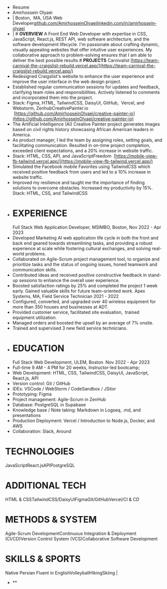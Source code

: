 - Resume
- Amirhossein Olyaei
- | Boston,  MA, USA
  Web Developer[github.com/AmirhosseinOlyaei](https://github.com/AmirhosseinOlyaei)[linkedin.com/in/amirhossein-olyaei](https://www.linkedin.com/in/amirhossein-olyaei/)
- | # **OVERVIEW**
  A Front End Web Developer with expertise in CSS, JavaScript, React.js, REST API, web software architecture, and the software development lifecycle. I'm passionate about crafting dynamic, visually appealing websites that offer intuitive user experiences. My collaborative approach to problem-solving ensures that I am able to deliver the best possible results.# **PROJECTS**
  Carnivalist [https://team-carnival-the-craigslist-rebuild.vercel.app/](https://team-carnival-the-craigslist-rebuild.vercel.app/)
- Redesigned Craigslist's website to enhance the user experience and improve the user interface in the web design project.
- Established regular communication sessions for updates and feedback, clarifying team roles and responsibilities. Actively listened to comments and incorporated them into the project.
- Stack: Figma, HTML, TailwindCSS, DaisyUI, GitHub,  Vercel, and Webstorm, ZenhubCreativePainter.io  [https://github.com/AmirhosseinOlyaei/creative-painter-io](https://github.com/AmirhosseinOlyaei/creative-painter-io)
- The Artificial Intelligence (AI) Creative Painter project generates images based on civil rights history showcasing African American leaders in America.
- As product manager, I led the team by assigning roles, setting goals, and facilitating communication. Resulted in on-time project completion, exceeded client expectations, and a 20% increase in website traffic.
- Stack: HTML, CSS, API, and JavaScriptFreedom  [https://mobile-view-fb-tailwind.vercel.app/](https://mobile-view-fb-tailwind.vercel.app/)
- Simulated the Facebook mobile Favorites using TailwindCSS which received positive feedback from users and led to a 10% increase in website traffic.
- Improved my resilience and taught me the importance of finding solutions to overcome obstacles. Increased my productivity by 15%.
  Stack: HTML, CSS, and TailwindCSS
- # **EXPERIENCE**
  Full Stack Web Application Developer, MSIMBO, Boston, Nov 2022 - Apr 2023
- Developed Marketing AI web application life cycle in both the front and back end geared towards streamlining tasks, and providing a robust experience at scale while fostering cultural exchanges, and solving real-world problems.
- Collaborated on Agile-Scrum project management tool, to organize and prioritize tasks and the status of ongoing issues, honed teamwork and communication skills.
- Contributed ideas and received positive constructive feedback in stand-up sessions to enhance the overall user experience.
- Boosted satisfaction ratings by 25% and completed the project 1 week early. Gained valuable skills for future team-oriented work.
  Apex Systems, MA, Field Service Technician 2021 - 2022
- Configured, converted, and upgraded over 40 wireless equipment for more than 350 houses and businesses at ADT.
- Provided customer service, facilitated site evaluation,  trained equipment utilization.
- Managed orders and boosted the upsell by an average of 7% onsite.
- Trained and supervised 3 new field service technicians.
- # **EDUCATION**
  Full Stack Web Development, ULEM, Boston  Nov 2022 - Apr 2023
- Full-time 9 AM - 4 PM for 20 weeks, Instructor-led bootcamp;
- Web Development: HTML, CSS, TailwindCSS, DaisyUI, JavaScript, React.js, API
- Version control: Git / GitHub
- IDEs: VSCode / WebStorm / CodeSandbox / JSitor
- Prototyping: Figma
- Project management: Agile-Scrum in ZenHub
- Database: PostgreSQL in Supabase
- Knowledge base / Note taking: Markdown in Logseq, .md, and presentations
- Production Deployment: Vercel / Introduction to Node.js, Docker, and AWS
- Collaboration: Slack, Around
# **TECHNOLOGIES**
JavaScriptReact.jsAPIPostgreSQL
# **ADDITIONAL TECH**
HTML & CSSTailwindCSS/DaisyUIFigmaGit/GitHubVercel/CI & CD
# **METHODS & SYSTEM**
Agile-Scrum DevelopmentContinuous Integration & Deployment (CI/CD)Version Control System (VCS)Collaborative Software Development
# **SKILLS & SPORTS**
Native Persian Fluent in EnglishVolleyballHikingSkiing |
- **